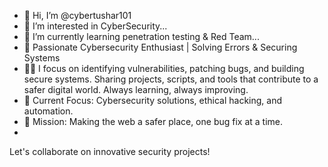 - 👋 Hi, I’m @cybertushar101
- 👀 I’m interested in CyberSecurity...
- 🌱 I’m currently learning penetration testing & Red Team...
- 🔐 Passionate Cybersecurity Enthusiast | Solving Errors & Securing Systems
- 👨‍💻 I focus on identifying vulnerabilities, patching bugs, and building secure systems. Sharing projects, scripts, and tools that contribute to a safer digital world. Always learning, always improving.
- 🚀 Current Focus: Cybersecurity solutions, ethical hacking, and automation.
- 🎯 Mission: Making the web a safer place, one bug fix at a time.
- 
Let's collaborate on innovative security projects! 
